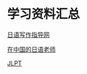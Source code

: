 # 学习资料汇总

[日语写作指导网](https://hinoki-project.org/natsume/)

[在中国的日语老师](http://nihongonosensei.net/)

[JLPT](https://challenge-jlpt.com/)
